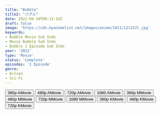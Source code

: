 ```yaml
---
title: "Bubble"
title2: "バブル"
date: 2022-04-29T09:12:14Z
draft: false
image: 'https://cdn.myanimelist.net/images/anime/1011/121152l.jpg'
keywords:
- Bubble Movie Sub Indo
- Movie Bubble Sub Indo
- Bubble 1 Episode Sub Indo
year: '2022'
type: 'Movie'
status: 'Complete'
episodes: '1 Episode'
genre:
- Action
- Sci-Fi
---
```


<div class="d-g gg-5 gtc-r ai-c">
<button onclick="window.open('?arc=3O4JLyPuVe_20220519/1/MP4/Kuramanime-BUBBLE-360p-ExTonan','_blank')">360p AMovie</button>
<button onclick="window.open('?arc=3O4JLyPuVe_20220519/1/MP4/Kuramanime-BUBBLE-480p-ExTonan','_blank')">480p AMovie</button>
<button onclick="window.open('?arc=3O4JLyPuVe_20220519/1/MP4/Kuramanime-BUBBLE-720p-ExTonan','_blank')">720p AMovie</button>
<button onclick="window.open('?arc=3O4JLyPuVe_20220519/1/MP4/Kuramanime-BUBBLE-1080p-ExTonan','_blank')">1080 AMovie</button>
<button onclick="window.open('?med=60g0hsquynpvdsl','_blank')">360p MMovie</button>
<button onclick="window.open('?med=0fizoy4bxi3dits','_blank')">480p MMovie</button>
<button onclick="window.open('?med=aopu76fw60gyb5u','_blank')">720p MMovie</button>
<button onclick="window.open('?med=6wjt307t910kzd2','_blank')">1080 MMovie</button>
<button onclick="window.open('?bkus=0:/Anm/B/Bubble/Kusagiri.web.id_Bubble.WebDL_360p','_blank')">360p KMovie</button>
<button onclick="window.open('?bkus=0:/Anm/B/Bubble/Kusagiri.web.id_Bubble.WebDL_480p','_blank')">480p KMovie</button>
<button onclick="window.open('?bkus=0:/Anm/B/Bubble/Kusagiri.web.id_Bubble.WebDL_720p','_blank')">720p KMovie</button>
</div>